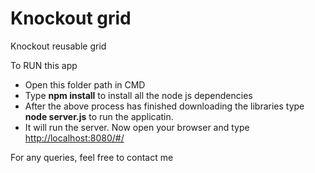 # Knockout grid
<p>Knockout reusable grid</p>
 
<p>To RUN this app<p>
<ul>
<li>Open this folder path in CMD</li>
<li>Type <b>npm install</b> to install all the node js dependencies</li>
<li>After the above process has finished downloading the libraries type<b> node server.js</b> to run the applicatin.</li>
<li>It will run the server. Now open your browser and type<a href="http://localhost:8080/#/"> http://localhost:8080/#/</a>
</ul>
<p>For any queries, feel free to contact me</p>
